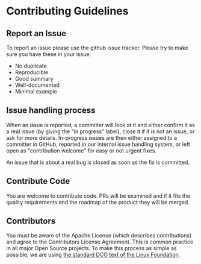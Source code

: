 # Contributing Guidelines

## Report an Issue

To report an issue please use the github issue tracker. Please try to make sure you have these in your issue:
* No duplicate
* Reproducible
* Good summary
* Well-documented
* Minimal example

## Issue handling process
When an issue is reported, a committer will look at it and either confirm it as a real issue (by giving the "in progress" label), close it if it is not an issue, or ask for more details. In-progress issues are then either assigned to a committer in GitHub, reported in our internal issue handling system, or left open as "contribution welcome" for easy or not urgent fixes.

An issue that is about a real bug is closed as soon as the fix is committed.

## Contribute Code
You are welcome to contribute code. PRs will be examined and if it fits the quality requirements and the roadmap of the product they will be merged.

## Contributors
You must be aware of the Apache License (which describes contributions) and agree to the Contributors License Agreement. This is common practice in all major Open Source projects. To make this process as simple as possible, we are using [the standard DCO text of the Linux Foundation](https://developercertificate.org/).
